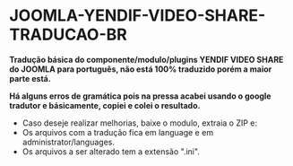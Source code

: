 # JOOMLA-YENDIF-VIDEO-SHARE-TRADUCAO-BR

<b>Tradução básica do componente/modulo/plugins YENDIF VIDEO SHARE do JOOMLA para português, não está 100% traduzido porém a maior parte está.</b>

<b>Há alguns erros de gramática pois na pressa acabei usando o google tradutor e básicamente, copiei e colei o resultado.</b>

* Caso deseje realizar melhorias, baixe o modulo, extraia o ZIP e:
* Os arquivos com a tradução fica em language e em administrator/languages.
* Os arquivos a ser alterado tem a extensão ".ini".
